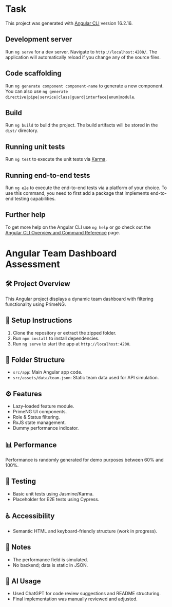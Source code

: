 # Task

This project was generated with [Angular CLI](https://github.com/angular/angular-cli) version 16.2.16.

## Development server

Run `ng serve` for a dev server. Navigate to `http://localhost:4200/`. The application will automatically reload if you change any of the source files.

## Code scaffolding

Run `ng generate component component-name` to generate a new component. You can also use `ng generate directive|pipe|service|class|guard|interface|enum|module`.

## Build

Run `ng build` to build the project. The build artifacts will be stored in the `dist/` directory.

## Running unit tests

Run `ng test` to execute the unit tests via [Karma](https://karma-runner.github.io).

## Running end-to-end tests

Run `ng e2e` to execute the end-to-end tests via a platform of your choice. To use this command, you need to first add a package that implements end-to-end testing capabilities.

## Further help

To get more help on the Angular CLI use `ng help` or go check out the [Angular CLI Overview and Command Reference](https://angular.io/cli) page.
# Angular Team Dashboard Assessment

## 🛠 Project Overview

This Angular project displays a dynamic team dashboard with filtering functionality using PrimeNG.

## 🚀 Setup Instructions

1. Clone the repository or extract the zipped folder.
2. Run `npm install` to install dependencies.
3. Run `ng serve` to start the app at `http://localhost:4200`.

## 📁 Folder Structure

- `src/app`: Main Angular app code.
- `src/assets/data/team.json`: Static team data used for API simulation.

## ⚙️ Features

- Lazy-loaded feature module.
- PrimeNG UI components.
- Role & Status filtering.
- RxJS state management.
- Dummy performance indicator.

## 📊 Performance

Performance is randomly generated for demo purposes between 60% and 100%.

## 🧪 Testing

- Basic unit tests using Jasmine/Karma.
- Placeholder for E2E tests using Cypress.

## ♿ Accessibility

- Semantic HTML and keyboard-friendly structure (work in progress).

## 🧠 Notes

- The performance field is simulated.
- No backend; data is static in JSON.

## 🤖 AI Usage

- Used ChatGPT for code review suggestions and README structuring.
- Final implementation was manually reviewed and adjusted.
